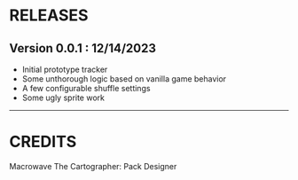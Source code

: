 # RELEASES

## Version 0.0.1 : 12/14/2023

- Initial prototype tracker
- Some unthorough logic based on vanilla game behavior
- A few configurable shuffle settings
- Some ugly sprite work

***

# CREDITS
Macrowave The Cartographer: Pack Designer
	
